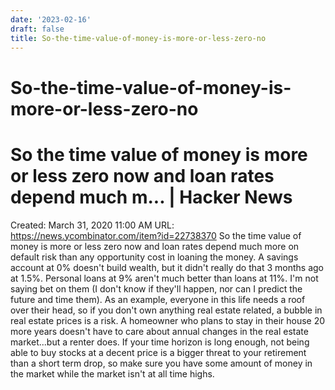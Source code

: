```yaml
---
date: '2023-02-16'
draft: false
title: So-the-time-value-of-money-is-more-or-less-zero-no
---
```


# So-the-time-value-of-money-is-more-or-less-zero-no

# So the time value of money is more or less zero now and loan rates depend much m... | Hacker News
Created: March 31, 2020 11:00 AM
URL: https://news.ycombinator.com/item?id=22738370
So the time value of money is more or less zero now and loan rates depend much more on default risk than any opportunity cost in loaning the money.
A savings account at 0% doesn't build wealth, but it didn't really do that 3 months ago at 1.5%.
Personal loans at 9% aren't much better than loans at 11%.
I'm not saying bet on them (I don't know if they'll happen, nor can I predict the future and time them).
As an example, everyone in this life needs a roof over their head, so if you don't own anything real estate related, a bubble in real estate prices is a risk.
A homeowner who plans to stay in their house 20 more years doesn't have to care about annual changes in the real estate market...but a renter does.
If your time horizon is long enough, not being able to buy stocks at a decent price is a bigger threat to your retirement than a short term drop, so make sure you have some amount of money in the market while the market isn't at all time highs.
